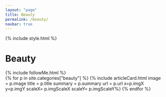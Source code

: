 ```yaml
---
layout: "page"
title: Beauty
permalink: /beauty/
navbar: true
---
```


{% include style.html %}
<h1>Beauty</h1>
{% include followMe.html %}


<div class="grid-container">
{% for p in site.categories["beauty"] %}
    {% include articleCard.html image = p.image title = p.title summary = p.summary url = p.url x=p.imgX y=p.imgY scaleX= p.imgScaleX scaleY= p.imgScaleY%}
{% endfor %}
</div>
